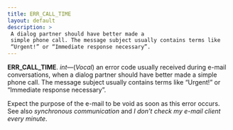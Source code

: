 ```yaml
---
title: ERR_CALL_TIME
layout: default
description: >
 A dialog partner should have better made a
 simple phone call. The message subject usually contains terms like
 “Urgent!” or “Immediate response necessary”.
---
```


__ERR_CALL_TIME__.
_int_—(_Vocal_) an error code usually received during
e-mail conversations, when a dialog partner should have better made a
simple phone call. The message subject usually contains terms like
“Urgent!” or “Immediate response necessary”.

Expect the purpose of the e-mail to be void as soon as this error occurs.
See also _synchronous communication_ and _I don’t check my e-mail client every minute_.
